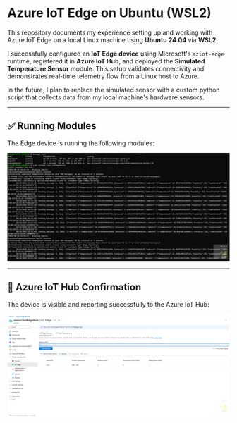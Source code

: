 # Azure IoT Edge on Ubuntu (WSL2)

This repository documents my experience setting up and working with Azure IoT Edge on a local Linux machine using **Ubuntu 24.04** via **WSL2**.

I successfully configured an **IoT Edge device** using Microsoft's `aziot-edge` runtime, registered it in **Azure IoT Hub**, and deployed the **Simulated Temperature Sensor** module. This setup validates connectivity and demonstrates real-time telemetry flow from a Linux host to Azure.

In the future, I plan to replace the simulated sensor with a custom python script that collects data from my local machine's hardware sensors.

---

## ✅ Running Modules

The Edge device is running the following modules:

![iotedge-list](screenshots/azure-iot-edge.png)

---

## 📡 Azure IoT Hub Confirmation

The device is visible and reporting successfully to the Azure IoT Hub:

![azure-portal](screenshots/azure-iot-edge1.png)
